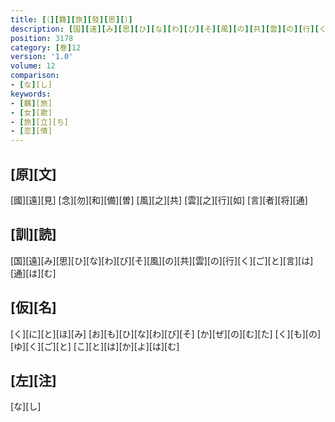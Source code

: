 ```yaml
---
title: [（][羇][旅][發][思][）]
description: [国][遠][み][思][ひ][な][わ][び][そ][風][の][共][雲][の][行][く][ご][と][言][は][通][は][む]
position: 3178
category: [巻]12
version: '1.0'
volume: 12
comparison:
- [な][し]
keywords:
- [羈][旅]
- [女][歌]
- [旅][立][ち]
- [恋][情]
---
```


## [原][文]

[國][遠][見] [念][勿][和][備][曽] [風][之][共] [雲][之][行][如] [言][者][将][通]

## [訓][読]

[国][遠][み][思][ひ][な][わ][び][そ][風][の][共][雲][の][行][く][ご][と][言][は][通][は][む]

## [仮][名]

[く][に][と][ほ][み] [お][も][ひ][な][わ][び][そ] [か][ぜ][の][む][た] [く][も][の][ゆ][く][ご][と] [こ][と][は][か][よ][は][む]

## [左][注]

[な][し]
